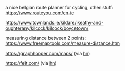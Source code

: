 a nice belgian route planner for cycling, other stuff: https://www.routeyou.com/en-ie

https://www.townlands.ie/kildare/ikeathy-and-oughterany/kilcock/kilcock/boycetown/

measuring distance between 2 points: https://www.freemaptools.com/measure-distance.htm

https://graphhopper.com/maps/ (via [hn](https://news.ycombinator.com/item?id=24745511))

https://felt.com/ (via [hn](https://news.ycombinator.com/item?id=31982959))
